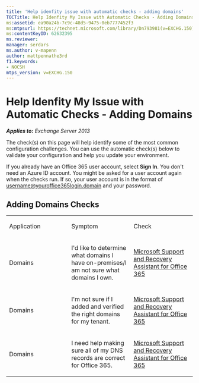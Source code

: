 ```yaml
---
title: 'Help idenfity issue with automatic checks - adding domains'
TOCTitle: Help Idenfity My Issue with Automatic Checks - Adding Domains
ms:assetid: ea90a24b-7c9c-48d5-9475-0eb7777452f3
ms:mtpsurl: https://technet.microsoft.com/library/Dn793981(v=EXCHG.150)
ms:contentKeyID: 62632395
ms.reviewer: 
manager: serdars
ms.author: v-mapenn
author: mattpennathe3rd
f1.keywords:
- NOCSH
mtps_version: v=EXCHG.150
---
```


# Help Idenfity My Issue with Automatic Checks - Adding Domains

_**Applies to:** Exchange Server 2013_

The check(s) on this page will help identify some of the most common configuration challenges. You can use the automatic check(s) below to validate your configuration and help you update your environment.

If you already have an Office 365 user account, select **Sign In**. You don't need an Azure ID account. You might be asked for a user account again when the checks run. If so, your user account is in the format of username@youroffice365login.domain and your password.

## Adding Domains Checks

<table>
<colgroup>
<col style="width: 33%" />
<col style="width: 33%" />
<col style="width: 33%" />
</colgroup>
<tbody>
<tr class="odd">
<td><p>Application</p></td>
<td><p>Symptom</p></td>
<td><p>Check</p></td>
</tr>
<tr class="even">
<td><p>Domains</p></td>
<td><p>I'd like to determine what domains I have on-premises/I am not sure what domains I own.</p></td>
<td><p><a href="https://aka.ms/SaRA-Download_ExRCA">Microsoft Support and Recovery Assistant for Office 365</a></p></td>
</tr>
<tr class="odd">
<td><p>Domains</p></td>
<td><p>I'm not sure if I added and verified the right domains for my tenant.</p></td>
<td><p><a href="https://aka.ms/SaRA-Download_ExRCA">Microsoft Support and Recovery Assistant for Office 365</a></p></td>
</tr>
<tr class="even">
<td><p>Domains</p></td>
<td><p>I need help making sure all of my DNS records are correct for Office 365.</p></td>
<td><p><a href="https://aka.ms/SaRA-Download_ExRCA">Microsoft Support and Recovery Assistant for Office 365</a></p></li>
</ol></td>
</tr>
</tbody>
</table>
